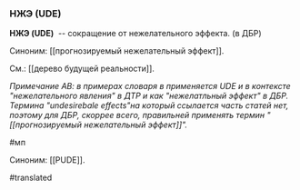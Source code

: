 ### НЖЭ (UDE)

**НЖЭ (UDE)**  -- сокращение от нежелательного эффекта. (в ДБР)

Синоним: [[прогнозируемый нежелательный эффект]].

См.: [[дерево будущей реальности]].

*Примечание АВ: в примерах словаря в применяется UDE и в контексте "нежелательного явления" в ДТР и как "нежелатльный эффект" в ДБР. Термина  "undesirebale effects"на который ссылается часть статей нет, поэтому для ДБР, скоррее всего, правильней применять термин  "[[прогнозируемый нежелательный эффект]]".*

#мп

Синоним: [[PUDE]].

#translated
